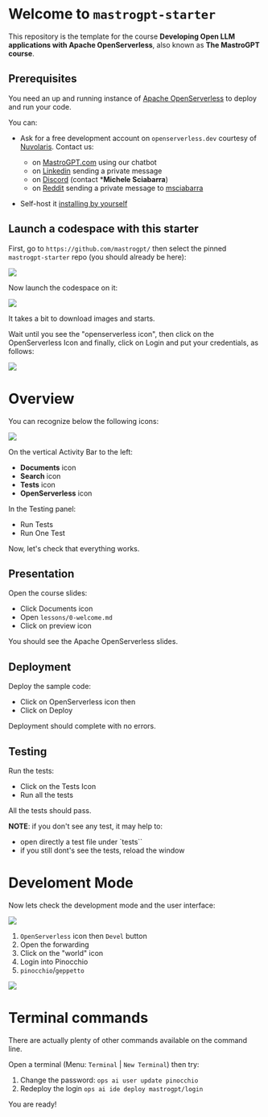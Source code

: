 # Welcome to `mastrogpt-starter`

This repository is the template for the course **Developing Open LLM applications with Apache OpenServerless**, also known as **The MastroGPT course**.

## Prerequisites

You need an up and running instance of [Apache OpenServerless](https://openserverless.apache.org) to deploy and run your code. 

You can:
-  Ask for a free development account on `openserverless.dev` courtesy of [Nuvolaris](http://nuvolaris.io). Contact us:
   - on [MastroGPT.com](https://mastrogpt.nuvolaris.dev) using our chatbot
   - on [Linkedin](https://linkedin.com/in/msciab) sending a private message 
   - on [Discord](https://bit.ly/openserverless-discord) (contact ***Michele Sciabarra**)
   - on [Reddit](https://reddit.com/r/openserverless) sending a private message to [msciabarra](https://reddit.com/u/msciabarra)
  
- Self-host it [installing by yourself](https://openserverless.apache.org/docs/installation/)


## Launch a codespace with this starter

First, go to `https://github.com/mastrogpt/` then select the pinned `mastrogpt-starter` repo (you should already be here):

![](lessons/assets/starter.png)

Now launch the codespace on it:

![](lessons/assets/codespaces.png)

It takes a bit to download images and starts.

Wait until you see the "openserverless icon", then click on the  OpenServerless Icon and finally, click on Login and put your credentials, as follows:

![](lessons/assets/environment.png)


# Overview

You can recognize below the following icons:

![](lessons/assets/icons.png)

On the vertical Activity Bar to the left:

- **Documents** icon
- **Search** icon
- **Tests** icon
- **OpenServerless** icon

In the Testing panel:
- Run Tests
- Run One Test

Now, let's check that everything works.

## Presentation

Open the course slides:

- Click Documents icon
- Open `lessons/0-welcome.md`
- Click on preview icon

You should see the Apache OpenServerless slides.

## Deployment

Deploy the sample code:

- Click on OpenServerless icon then
- Click on Deploy

Deployment should complete with no errors.

## Testing

Run the tests:

- Click on the Tests Icon 
- Run all the tests

All the tests should pass.

**NOTE**: if you don't see any test, it may help to:

- open directly a test file under `tests``
- if you still dont's see the tests, reload the window

# Develoment Mode

Now lets check the development mode and the user interface:

![](lessons/assets/devmode.png)

1. `OpenServerless` icon then `Devel` button
1. Open the forwarding
1. Click on the "world" icon
1. Login into Pinocchio
1.  `pinocchio`/`geppetto`

![](lessons/assets/pinocchio.png)

# Terminal commands

There are actually plenty of other commands available on the command line.

Open a terminal (Menu: `Terminal` | `New Terminal`) then try:

1. Change the password: `ops ai user update pinocchio`
1. Redeploy the login `ops ai ide deploy mastrogpt/login`

You are ready!




